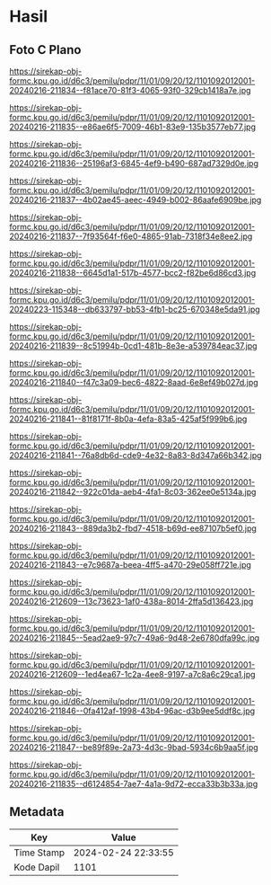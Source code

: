 # Hasil

## Foto C Plano

https://sirekap-obj-formc.kpu.go.id/d6c3/pemilu/pdpr/11/01/09/20/12/1101092012001-20240216-211834--f81ace70-81f3-4065-93f0-329cb1418a7e.jpg

https://sirekap-obj-formc.kpu.go.id/d6c3/pemilu/pdpr/11/01/09/20/12/1101092012001-20240216-211835--e86ae6f5-7009-46b1-83e9-135b3577eb77.jpg

https://sirekap-obj-formc.kpu.go.id/d6c3/pemilu/pdpr/11/01/09/20/12/1101092012001-20240216-211836--25196af3-6845-4ef9-b490-687ad7329d0e.jpg

https://sirekap-obj-formc.kpu.go.id/d6c3/pemilu/pdpr/11/01/09/20/12/1101092012001-20240216-211837--4b02ae45-aeec-4949-b002-86aafe6909be.jpg

https://sirekap-obj-formc.kpu.go.id/d6c3/pemilu/pdpr/11/01/09/20/12/1101092012001-20240216-211837--7f93564f-f6e0-4865-91ab-7318f34e8ee2.jpg

https://sirekap-obj-formc.kpu.go.id/d6c3/pemilu/pdpr/11/01/09/20/12/1101092012001-20240216-211838--6645d1a1-517b-4577-bcc2-f82be6d86cd3.jpg

https://sirekap-obj-formc.kpu.go.id/d6c3/pemilu/pdpr/11/01/09/20/12/1101092012001-20240223-115348--db633797-bb53-4fb1-bc25-670348e5da91.jpg

https://sirekap-obj-formc.kpu.go.id/d6c3/pemilu/pdpr/11/01/09/20/12/1101092012001-20240216-211839--8c51994b-0cd1-481b-8e3e-a539784eac37.jpg

https://sirekap-obj-formc.kpu.go.id/d6c3/pemilu/pdpr/11/01/09/20/12/1101092012001-20240216-211840--f47c3a09-bec6-4822-8aad-6e8ef49b027d.jpg

https://sirekap-obj-formc.kpu.go.id/d6c3/pemilu/pdpr/11/01/09/20/12/1101092012001-20240216-211841--81f8171f-8b0a-4efa-83a5-425af5f999b6.jpg

https://sirekap-obj-formc.kpu.go.id/d6c3/pemilu/pdpr/11/01/09/20/12/1101092012001-20240216-211841--76a8db6d-cde9-4e32-8a83-8d347a66b342.jpg

https://sirekap-obj-formc.kpu.go.id/d6c3/pemilu/pdpr/11/01/09/20/12/1101092012001-20240216-211842--922c01da-aeb4-4fa1-8c03-362ee0e5134a.jpg

https://sirekap-obj-formc.kpu.go.id/d6c3/pemilu/pdpr/11/01/09/20/12/1101092012001-20240216-211843--889da3b2-fbd7-4518-b69d-ee87107b5ef0.jpg

https://sirekap-obj-formc.kpu.go.id/d6c3/pemilu/pdpr/11/01/09/20/12/1101092012001-20240216-211843--e7c9687a-beea-4ff5-a470-29e058ff721e.jpg

https://sirekap-obj-formc.kpu.go.id/d6c3/pemilu/pdpr/11/01/09/20/12/1101092012001-20240216-212609--13c73623-1af0-438a-8014-2ffa5d136423.jpg

https://sirekap-obj-formc.kpu.go.id/d6c3/pemilu/pdpr/11/01/09/20/12/1101092012001-20240216-211845--5ead2ae9-97c7-49a6-9d48-2e6780dfa99c.jpg

https://sirekap-obj-formc.kpu.go.id/d6c3/pemilu/pdpr/11/01/09/20/12/1101092012001-20240216-212609--1ed4ea67-1c2a-4ee8-9197-a7c8a6c29ca1.jpg

https://sirekap-obj-formc.kpu.go.id/d6c3/pemilu/pdpr/11/01/09/20/12/1101092012001-20240216-211846--0fa412af-1998-43b4-96ac-d3b9ee5ddf8c.jpg

https://sirekap-obj-formc.kpu.go.id/d6c3/pemilu/pdpr/11/01/09/20/12/1101092012001-20240216-211847--be89f89e-2a73-4d3c-9bad-5934c6b9aa5f.jpg

https://sirekap-obj-formc.kpu.go.id/d6c3/pemilu/pdpr/11/01/09/20/12/1101092012001-20240216-211835--d6124854-7ae7-4a1a-9d72-ecca33b3b33a.jpg


## Metadata

| Key        | Value               |
| ---------- | ------------------- |
| Time Stamp | 2024-02-24 22:33:55 |
| Kode Dapil | 1101                |



